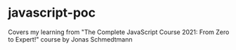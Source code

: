 # javascript-poc

Covers my learning from "The Complete JavaScript Course 2021: From Zero to Expert!" course by Jonas Schmedtmann
